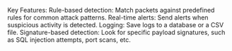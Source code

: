 Key Features:
Rule-based detection: Match packets against predefined rules for common attack patterns.
Real-time alerts: Send alerts when suspicious activity is detected.
Logging: Save logs to a database or a CSV file.
Signature-based detection: Look for specific payload signatures, such as SQL injection attempts, port scans, etc.

